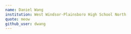```yaml
---
name: Daniel Wang
institution: West Windsor-Plainsboro High School North
quote: meow
github_user: dwang
---
```

